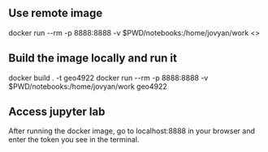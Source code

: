 ## Use remote image
docker run --rm -p 8888:8888 -v $PWD/notebooks:/home/jovyan/work <>

## Build the image locally and run it
docker build . -t geo4922
docker run --rm -p 8888:8888 -v $PWD/notebooks:/home/jovyan/work geo4922

## Access jupyter lab
After running the docker image, go to localhost:8888 in your browser and enter the token you see in the terminal.
